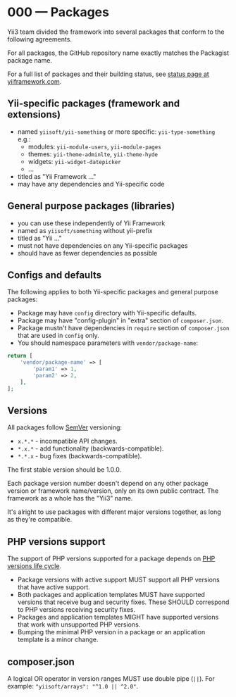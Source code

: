 # 000 — Packages

Yii3 team divided the framework into several packages that conform to the following agreements.

For all packages, the GitHub repository name exactly matches the Packagist package name.

For a full list of packages and their building status,
see [status page at yiiframework.com](https://www.yiiframework.com/status/3.0).

## Yii-specific packages (framework and extensions)
    
- named `yiisoft/yii-something` or more specific: `yii-type-something` e.g.:
    - modules: `yii-module-users`, `yii-module-pages`
    - themes: `yii-theme-adminlte`, `yii-theme-hyde`
    - widgets: `yii-widget-datepicker`
    - ...
- titled as "Yii Framework ..."
- may have any dependencies and Yii-specific code

## General purpose packages (libraries)
  
- you can use these independently of Yii Framework
- named as `yiisoft/something` without yii-prefix
- titled as "Yii ..."
- must not have dependencies on any Yii-specific packages
- should have as fewer dependencies as possible

## Configs and defaults

The following applies to both Yii-specific packages and general purpose packages:

- Package may have `config` directory with Yii-specific defaults.
- Package may have "config-plugin" in "extra" section of `composer.json`.  
- Package mustn't have dependencies in `require` section of `composer.json` that are used in `config` only.
- You should namespace parameters with `vendor/package-name`:

```php
return [
    'vendor/package-name' => [
        'param1' => 1,
        'param2' => 2,
    ],
];
```
  
## Versions

All packages follow [SemVer](https://semver.org/) versioning:

- `x.*.*` - incompatible API changes.
- `*.x.*` - add functionality (backwards-compatible).
- `*.*.x` - bug fixes (backwards-compatible).

The first stable version should be 1.0.0.

Each package version number doesn't depend on any other package version or framework name/version,
only on its own public contract.
The framework as a whole has the "Yii3" name.

It's alright to use packages with different major versions together, as long as they're compatible.

## PHP versions support

The support of PHP versions supported for a package depends on
[PHP versions life cycle](https://www.php.net/supported-versions.php).

- Package versions with active support MUST support all PHP versions that have active support.
- Both packages and application templates MUST have supported versions that receive bug and security fixes.
  These SHOULD correspond to PHP versions receiving security fixes.
- Packages and application templates MIGHT have supported versions that work with unsupported PHP versions.
- Bumping the minimal PHP version in a package or an application template is a minor change.

## composer.json

A logical OR operator in version ranges MUST use double pipe (`||`). For example: `"yiisoft/arrays": "^1.0 || ^2.0"`.   
